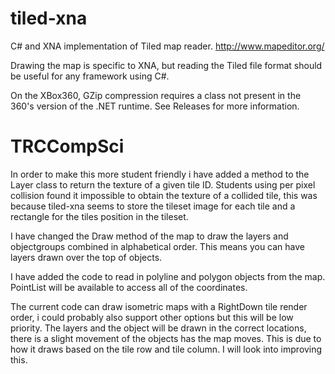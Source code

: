 tiled-xna
=========

C# and XNA implementation of Tiled map reader. http://www.mapeditor.org/

Drawing the map is specific to XNA, but reading the Tiled file format should be useful for any framework using C#.

On the XBox360, GZip compression requires a class not present in the 360's version of the .NET runtime. See Releases for more information.

TRCCompSci
==========

In order to make this more student friendly i have added a method to the Layer class to return the texture of a given tile ID. Students using per pixel collision found it impossible to obtain the texture of a collided tile, this was because tiled-xna seems to store the tileset image for each tile and a rectangle for the tiles position in the tileset.

I have changed the Draw method of the map to draw the layers and objectgroups combined in alphabetical order. This means you can have layers drawn over the top of objects.

I have added the code to read in polyline and polygon objects from the map. PointList will be available to access all of the coordinates.

The current code can draw isometric maps with a RightDown tile render order, i could probably also support other options but this will be low priority. The layers and the object will be drawn in the correct locations, there is a slight movement of the objects has the map moves. This is due to how it draws based on the tile row and tile column. I will look into improving this.

